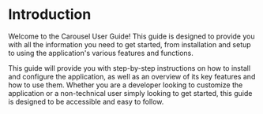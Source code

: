 # Introduction
Welcome to the Carousel User Guide! This guide is designed to provide you with all the information you need to get started, from installation and setup to using the application's various features and functions.

This guide will provide you with step-by-step instructions on how to install and configure the application, as well as an overview of its key features and how to use them. Whether you are a developer looking to customize the application or a non-technical user simply looking to get started, this guide is designed to be accessible and easy to follow.